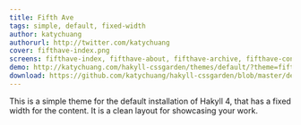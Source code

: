 ```yaml
---
title: Fifth Ave
tags: simple, default, fixed-width
author: katychuang
authorurl: http://twitter.com/katychuang
cover: fifthave-index.png
screens: fifthave-index, fifthave-about, fifthave-archive, fifthave-contact, fifthave-index
demo: http://katychuang.com/hakyll-cssgarden/themes/default/?theme=fifthave
download: https://github.com/katychuang/hakyll-cssgarden/blob/master/default_theme/css/fifthave.css
---
```


This is a simple theme for the default installation of Hakyll 4, that has a fixed width for the content. It is a clean layout for showcasing your work.
